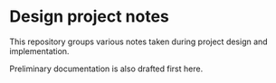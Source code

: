 # Design project notes

This repository groups various notes taken during project design
and implementation.

Preliminary documentation is also drafted first here.
